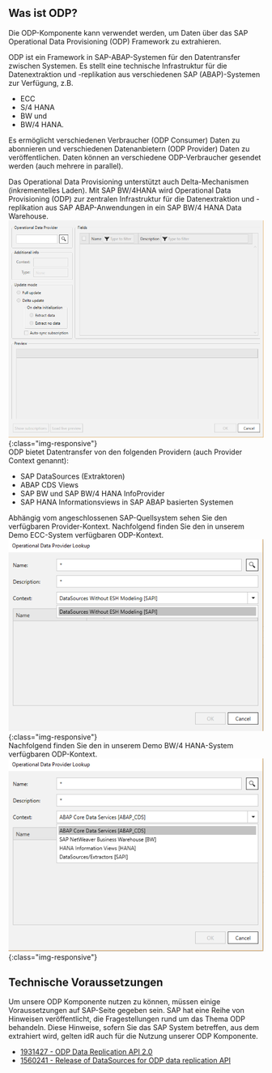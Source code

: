 ## Was ist ODP? ##

Die ODP-Komponente kann verwendet werden, um Daten über das SAP Operational Data Provisioning (ODP) Framework zu extrahieren. 

ODP ist ein Framework in SAP-ABAP-Systemen für den Datentransfer zwischen Systemen. 
Es stellt eine technische Infrastruktur für die Datenextraktion und -replikation aus verschiedenen SAP (ABAP)-Systemen zur Verfügung, z.B. 
- ECC 
- S/4 HANA
- BW und 
- BW/4 HANA. 

Es ermöglicht verschiedenen Verbraucher  (ODP Consumer) Daten zu abonnieren und verschiedenen Datenanbietern (ODP Provider) Daten zu veröffentlichen. Daten können an verschiedene ODP-Verbraucher gesendet werden (auch mehrere in parallel).  

Das Operational Data Provisioning unterstützt auch Delta-Mechanismen (inkrementelles Laden). 
Mit SAP BW/4HANA wird Operational Data Provisioning (ODP) zur zentralen Infrastruktur für die Datenextraktion und -replikation aus SAP ABAP-Anwendungen in ein SAP BW/4 HANA Data Warehouse. 
<br/>
![ODP-Komponente](/img/content/odp/odp-component-general.png){:class="img-responsive"}
<br/>
ODP bietet Datentransfer von den folgenden Providern (auch Provider Context genannt): 
- SAP DataSources (Extraktoren) 
- ABAP CDS Views 
- SAP BW und SAP BW/4 HANA InfoProvider
- SAP HANA Informationsviews in SAP ABAP basierten Systemen 

Abhängig vom angeschlossenen SAP-Quellsystem sehen Sie den verfügbaren Provider-Kontext. 
Nachfolgend finden Sie den in unserem Demo ECC-System verfügbaren ODP-Kontext. 
<br/>
![ODP Provider-Kontext aus einem ERP-System](/img/content/odp/odp-component-context-erp.png){:class="img-responsive"}
<br/>
Nachfolgend finden Sie den in unserem Demo BW/4 HANA-System verfügbaren ODP-Kontext. 
<br/>
![ODP Provider-Kontext aus einem BW/4 HANA-System](/img/content/odp/odp-component-context-bw.png){:class="img-responsive"}

## Technische Voraussetzungen ##

Um unsere ODP Komponente nutzen zu können, müssen einige Voraussetzungen auf SAP-Seite gegeben sein. SAP hat eine Reihe von Hinweisen veröffentlicht, die Fragestellungen rund um das Thema ODP behandeln. Diese Hinweise, sofern Sie das SAP System betreffen, aus dem extrahiert wird, gelten idR auch für die Nutzung unserer ODP Komponente.

- [1931427 - ODP Data Replication API 2.0](https://launchpad.support.sap.com/#/notes/1931427)
- [1560241 - Release of DataSources for ODP data replication API](https://launchpad.support.sap.com/#/notes/1560241)